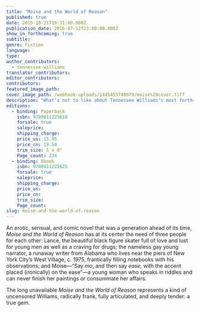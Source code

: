 ```yaml
---
title: "Moise and the World of Reason"
published: true
date: 2015-10-21T19:31:00.000Z
publication_date: 2016-07-12T23:00:00.000Z
show_in_forthcoming: true
subtitle:
genre: Fiction
language:
type:
author_contributors:
  - tennessee-williams
translator_contributors:
editor_contributors:
contributors:
featured_image_path:
cover_image_path: /webhook-uploads/1445455748079/moise%20cover.tiff
description: "What’s not to like about Tennessee Williams’s most forthright work about homosexual love, with its gay figure skaters, runaways, and sex? "
editions:
  - binding: Paperback
    isbn: 9780811225618
    forsale: true
    saleprice:
    shipping_charge:
    price_us: 15.95
    price_cn: 19.50
    trim_size: 5 x 8"
    Page_count: 224
  - binding: Ebook
    isbn: 9780811225625
    forsale: true
    saleprice:
    shipping_charge:
    price_us:
    price_cn:
    trim_size:
    Page_count:
slug: moise-and-the-world-of-reason
---
```


An erotic, sensual, and comic novel that was a generation ahead of its time, _Moise and the World of Reason_ has at its center the need of three people for each other: Lance, the beautiful black figure skater full of love and lust for young men as well as a craving for drugs; the nameless gay young narrator, a runaway writer from Alabama who lives near the piers of New York City’s West Village, c. 1975, frantically filling notebooks with his observations; and Moise—“Say _mo_, and then say _ease_, with the accent placed (ironically) on the ease”—a young woman who speaks in riddles and can never finish her paintings or consummate her affairs.

The long unavailable _Moise and the World of Reason_ represents a kind of uncensored Williams, radically frank, fully articulated, and deeply tender: a true gem.

